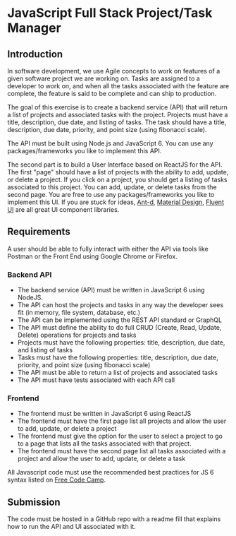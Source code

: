 # JavaScript Full Stack Project/Task Manager 

## Introduction
In software development, we use Agile concepts to work on features of a given software project we are working on.  Tasks are assigned to a developer to work on, and when all the tasks associated with the feature are complete, the feature is said to be complete and can ship to production.

The goal of this exercise is to create a backend service (API) that will return a list of projects and associated tasks with the project.  Projects must have a title, description, due date, and listing of tasks.  The task should have a title, description, due date, priority, and point size (using fibonacci scale).

The API must be built using Node.js and JavaScript 6.  You can use any packages/frameworks you like to implement this API.  

The second part is to build a User Interface based on ReactJS for the API.  The first "page" should have a list of projects with the ability to add, update, or delete a project.  If you click on a project, you should get a listing of tasks associated to this project.  You can add, update, or delete tasks from the second page.  You are free to use any packages/frameworks you like to implement this UI.  If you are stuck for ideas, [Ant-d](https://ant.design/components/overview/), [Material Design](https://mui.com/core/), [Fluent UI](https://developer.microsoft.com/en-us/fluentui) are all great UI component libraries.

## Requirements
A user should be able to fully interact with either the API via tools like Postman or the Front End using Google Chrome or Firefox.

### Backend API

* The backend service (API) must be written in JavaScript 6 using NodeJS.
* The API can host the projects and tasks in any way the developer sees fit (in memory, file system, database, etc.)
* The API can be implemented using the REST API standard or GraphQL
* The API must define the ability to do full CRUD (Create, Read, Update, Delete) operations for projects and tasks
* Projects must have the following properties:  title, description, due date, and listing of tasks
* Tasks must have the following properties:  title, description, due date, priority, and point size (using fibonacci scale)
* The API must be able to return a list of projects and associated tasks
* The API must have tests associated with each API call


### Frontend
* The frontend must be written in JavaScript 6 using ReactJS
* The frontend must have the first page list all projects and allow the user to add, update, or delete a project
* The frontend must give the option for the user to select a project to go to a page that lists all the tasks associated with that project.
* The frontend must have the second page list all tasks associated with a project and allow the user to add, update, or delete a task

All Javascript code must use the recommended best practices for JS 6 syntax listed on [Free Code Camp](https://www.freecodecamp.org/news/make-your-code-cleaner-shorter-and-easier-to-read-es6-tips-and-tricks-afd4ce25977c/).

## Submission
The code must be hosted in a GitHub repo with a readme fill that explains how to run the API and UI associated with it.



